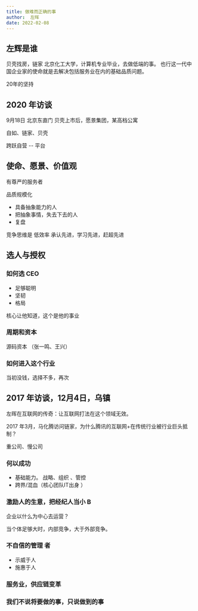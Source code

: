 ```yaml
---
title: 做难而正确的事
author:  左晖
date: 2022-02-08
---
```


## 左辉是谁
贝壳找房，链家
北京化工大学，计算机专业毕业，去做低端的事。
也行这一代中国企业家的使命就是去解决包括服务业在内的基础品质问题。

20年的坚持

## 2020 年访谈
9月18日 北京东直门 贝壳上市后，愿景集团，某高档公寓

自如、链家、贝壳

跨跃自营 -- 平台

## 使命、愿景、价值观
有尊严的服务者

品质规模化

- 具备抽象能力的人
- 把抽象事情，失去下去的人
- 复盘

竞争思维是 低效率
承认先进，学习先进，赶超先进

## 选人与授权

### 如何选  CEO 
- 足够聪明
- 坚韧
- 格局

核心让他知道，这个是他的事业

### 周期和资本

源码资本 （张一鸣、王兴）

### 如何进入这个行业
当初没钱，选择不多，再次



## 2017 年访谈，12月4日，乌镇

左晖在互联网的传奇：让互联网打法在这个领域无效。

2017 年3月，马化腾访问链家，为什么腾讯的互联网+在传统行业被行业巨头抵制？

重公司、慢公司

### 何以成功
- 基础能力。 战略、组织 、管控
- 跨界/混血（核心团队IT出身 ）

### 激励人的生意，把经纪人当小 B
企业以什么为中心去运营？

当个体足够大时，内部竞争，大于外部竞争。

### 不自信的管理 者
- 示威于人
- 施惠于人

### 服务业，供应链变革

### 我们不说将要做的事，只说做到的事



